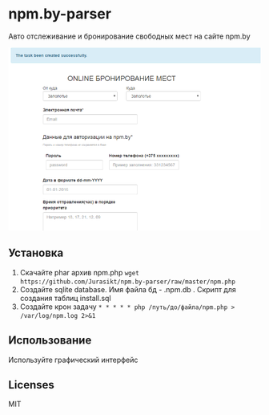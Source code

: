 # npm.by-parser
Авто отслеживание и бронирование свободных мест на сайте npm.by

![img](https://raw.githubusercontent.com/Jurasikt/npm.by-parser/master/link.png)

## Установка

1. Скачайте phar архив npm.php `wget https://github.com/Jurasikt/npm.by-parser/raw/master/npm.php`
2. Создайте sqlite database. Имя файла бд - .npm.db . Скрипт для создания таблиц install.sql
3. Создайте крон задачу `* * * * * php /путь/до/файла/npm.php > /var/log/npm.log 2>&1`

## Использование

Используйте графический интерфейс

## Licenses

MIT
